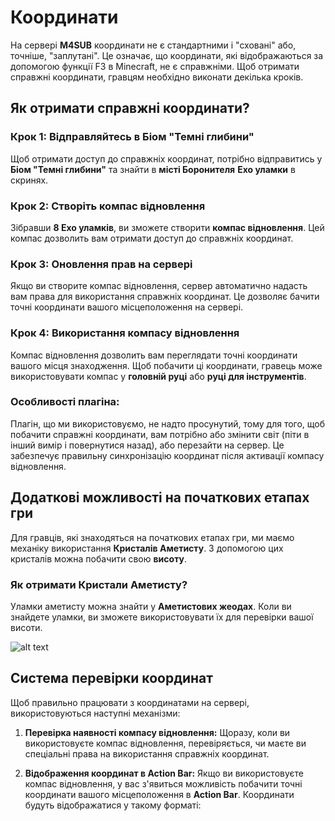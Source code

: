 # Координати

На сервері **M4SUB** координати не є стандартними і "сховані" або, точніше, "заплутані". Це означає, що координати, які відображаються за допомогою функції F3 в Minecraft, не є справжніми. Щоб отримати справжні координати, гравцям необхідно виконати декілька кроків.

## Як отримати справжні координати?

### Крок 1: Відправляйтесь в Біом "Темні глибини"
Щоб отримати доступ до справжніх координат, потрібно відправитись у **Біом "Темні глибини"** та знайти в **місті Боронителя** **Ехо уламки** в скринях.

### Крок 2: Створіть компас відновлення
Зібравши **8 Ехо уламків**, ви зможете створити **компас відновлення**. Цей компас дозволить вам отримати доступ до справжніх координат.

<CraftingGrid 
  :recipe="['minecraft:echo_shard', 'minecraft:echo_shard', 'minecraft:echo_shard', 'minecraft:echo_shard', 'minecraft:compass', 'minecraft:echo_shard', 'minecraft:echo_shard', 'minecraft:echo_shard', 'minecraft:echo_shard']" 
  :result="'minecraft:recovery_compass'" 
/>

### Крок 3: Оновлення прав на сервері
Якщо ви створите компас відновлення, сервер автоматично надасть вам права для використання справжніх координат. Це дозволяє бачити точні координати вашого місцеположення на сервері.

### Крок 4: Використання компасу відновлення
Компас відновлення дозволить вам переглядати точні координати вашого місця знаходження. Щоб побачити ці координати, гравець може використовувати компас у **головній руці** або **руці для інструментів**.

### Особливості плагіна:
Плагін, що ми використовуємо, не надто просунутий, тому для того, щоб побачити справжні координати, вам потрібно або змінити світ (піти в інший вимір і повернутися назад), або перезайти на сервер. Це забезпечує правильну синхронізацію координат після активації компасу відновлення.

## Додаткові можливості на початкових етапах гри

Для гравців, які знаходяться на початкових етапах гри, ми маємо механіку використання **Кристалів Аметисту**. З допомогою цих кристалів можна побачити свою **висоту**.

<Item item="minecraft:iron_ingot" />


### Як отримати Кристали Аметисту?
Уламки аметисту можна знайти у **Аметистових жеодах**. Коли ви знайдете уламки, ви зможете використовувати їх для перевірки вашої висоти.


![alt text](https://mcicons.ccleaf.com/assets/17.$%20Structures/27.%20Amethyst%20Geode/Amethyst_Geode_3.png)


## Система перевірки координат

Щоб правильно працювати з координатами на сервері, використовуються наступні механізми:

1. **Перевірка наявності компасу відновлення:**
   Щоразу, коли ви використовуєте компас відновлення, перевіряється, чи маєте ви спеціальні права на використання справжніх координат.

2. **Відображення координат в Action Bar:**
   Якщо ви використовуєте компас відновлення, у вас з'явиться можливість побачити точні координати вашого місцеположення в **Action Bar**. Координати будуть відображатися у такому форматі: 
